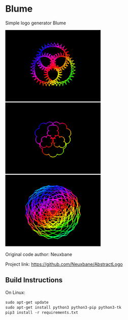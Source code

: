 # Blume

Simple logo generator Blume
<p float="left">
<img src="https://github.com/VreniSeidel/Blume-Logo/blob/main/1631549384684.png" width="300" heigh="300">
<img src="https://github.com/VreniSeidel/Blume-Logo/blob/main/1631623452951.png" width="300" heigh="300">
<img src="https://github.com/VreniSeidel/Blume-Logo/blob/main/1631624025323.png" width="300" heigh="300">
</p>

Original code author: Neuxbane

Project link: https://github.com/Neuxbane/AbstractLogo

Build Instructions
------------------
On Linux:

    sudo apt-get update
    sudo apt-get install python3 python3-pip python3-tk
    pip3 install -r requirements.txt
